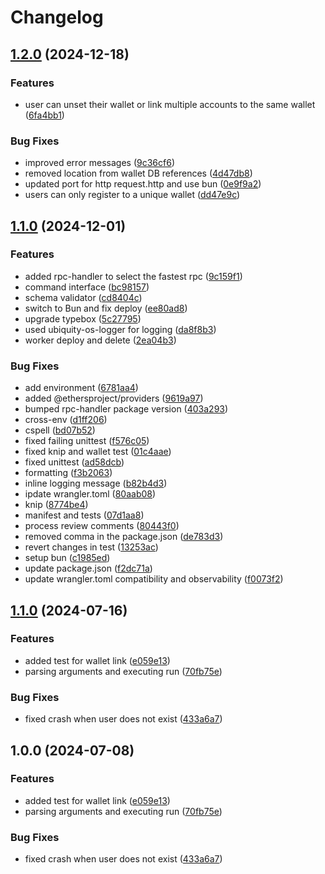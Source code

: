 # Changelog

## [1.2.0](https://github.com/ubiquity-os-marketplace/command-wallet/compare/v1.1.0...v1.2.0) (2024-12-18)


### Features

* user can unset their wallet or link multiple accounts to the same wallet ([6fa4bb1](https://github.com/ubiquity-os-marketplace/command-wallet/commit/6fa4bb1d976df56d0aec36e766d5198853884c09))


### Bug Fixes

* improved error messages ([9c36cf6](https://github.com/ubiquity-os-marketplace/command-wallet/commit/9c36cf6ee68abce95b58effaae72fff4c2bfd509))
* removed location from wallet DB references ([4d47db8](https://github.com/ubiquity-os-marketplace/command-wallet/commit/4d47db850a6ee3bd00dbc7397247c271cfe6e10c))
* updated port for http request.http and use bun ([0e9f9a2](https://github.com/ubiquity-os-marketplace/command-wallet/commit/0e9f9a2a77097b1b215168e9826904ab0718f54e))
* users can only register to a unique wallet ([dd47e9c](https://github.com/ubiquity-os-marketplace/command-wallet/commit/dd47e9cbba77d4be0dbded89d34d74c59a61beae))

## [1.1.0](https://github.com/ubiquity-os-marketplace/command-wallet/compare/v1.0.0...v1.1.0) (2024-12-01)


### Features

* added rpc-handler to select the fastest rpc ([9c159f1](https://github.com/ubiquity-os-marketplace/command-wallet/commit/9c159f1a87c0f9edcc7927fff99655e1f08ff83a))
* command interface ([bc98157](https://github.com/ubiquity-os-marketplace/command-wallet/commit/bc9815745afcfaa98fe55a250a4cdb74baa8c91e))
* schema validator ([cd8404c](https://github.com/ubiquity-os-marketplace/command-wallet/commit/cd8404cb8396dec1f7571b65e83291a5798b6c9a))
* switch to Bun and fix deploy ([ee80ad8](https://github.com/ubiquity-os-marketplace/command-wallet/commit/ee80ad8aaeff345cc77531b14a508cf2f8fdb92b))
* upgrade typebox ([5c27795](https://github.com/ubiquity-os-marketplace/command-wallet/commit/5c2779516f780cce7072d04b66ce25ae41b6c3f1))
* used ubiquity-os-logger for logging ([da8f8b3](https://github.com/ubiquity-os-marketplace/command-wallet/commit/da8f8b3cc58cbfac9d6d1d82c4cb76532a98594e))
* worker deploy and delete ([2ea04b3](https://github.com/ubiquity-os-marketplace/command-wallet/commit/2ea04b3475e8177569cc1b3392f4c656970452cb))


### Bug Fixes

* add environment ([6781aa4](https://github.com/ubiquity-os-marketplace/command-wallet/commit/6781aa4706719b0512a87f50d4c72da92d35729c))
* added @ethersproject/providers ([9619a97](https://github.com/ubiquity-os-marketplace/command-wallet/commit/9619a97c40f70a5dcb14f709a75d15e151a0c018))
* bumped rpc-handler package version ([403a293](https://github.com/ubiquity-os-marketplace/command-wallet/commit/403a293293c8a5c32ce1d4dd854f03cae09d5097))
* cross-env ([d1ff206](https://github.com/ubiquity-os-marketplace/command-wallet/commit/d1ff2061de0aab02b7db10dd645ec5bd68f77cc6))
* cspell ([bd07b52](https://github.com/ubiquity-os-marketplace/command-wallet/commit/bd07b5279b4280cd86f7787a0e8f932d86809c39))
* fixed failing unittest ([f576c05](https://github.com/ubiquity-os-marketplace/command-wallet/commit/f576c0561892780027d498541d98d095798e9345))
* fixed knip and wallet test ([01c4aae](https://github.com/ubiquity-os-marketplace/command-wallet/commit/01c4aae876305b042244e6a08d62f9cb6d572488))
* fixed unittest ([ad58dcb](https://github.com/ubiquity-os-marketplace/command-wallet/commit/ad58dcbe03814ac9dc7f40b67c9dd97d4770ae28))
* formatting ([f3b2063](https://github.com/ubiquity-os-marketplace/command-wallet/commit/f3b2063885c94836fc349925c9509cba06556d04))
* inline logging message ([b82b4d3](https://github.com/ubiquity-os-marketplace/command-wallet/commit/b82b4d36ed0083e51b064872f6be6683d0625a6f))
* ipdate wrangler.toml ([80aab08](https://github.com/ubiquity-os-marketplace/command-wallet/commit/80aab085bd10e59f32d22c4ae3221a997c466f98))
* knip ([8774be4](https://github.com/ubiquity-os-marketplace/command-wallet/commit/8774be430b2d86c5e7c03c66d59e8156c26e3151))
* manifest and tests ([07d1aa8](https://github.com/ubiquity-os-marketplace/command-wallet/commit/07d1aa8ed8790875bd1efdf000038aa05c179898))
* process review comments ([80443f0](https://github.com/ubiquity-os-marketplace/command-wallet/commit/80443f049c5106b2c3c25c155f3e70d1cd700ea4))
* removed comma in the package.json ([de783d3](https://github.com/ubiquity-os-marketplace/command-wallet/commit/de783d3a51193baecae332291e79dd19b6ecb5cc))
* revert changes in test ([13253ac](https://github.com/ubiquity-os-marketplace/command-wallet/commit/13253ac45ade2b87681180b7084b44cabdad64e3))
* setup bun ([c1985ed](https://github.com/ubiquity-os-marketplace/command-wallet/commit/c1985edba2b3317fe22f1ccf0302d544bc4dfb69))
* update package.json ([f2dc71a](https://github.com/ubiquity-os-marketplace/command-wallet/commit/f2dc71af5ff661212c2184f215372dd9d6d4e7f1))
* update wrangler.toml compatibility and observability ([f0073f2](https://github.com/ubiquity-os-marketplace/command-wallet/commit/f0073f260de6614b5bbca54fb630fb53c2ba70a1))

## [1.1.0](https://github.com/Meniole/command-wallet/compare/v1.0.0...v1.1.0) (2024-07-16)

### Features

- added test for wallet link ([e059e13](https://github.com/Meniole/command-wallet/commit/e059e1329da781194a4f7a928be17015d2b28962))
- parsing arguments and executing run ([70fb75e](https://github.com/Meniole/command-wallet/commit/70fb75e6e970d6439f5d9ba64ee51caa5edaf269))

### Bug Fixes

- fixed crash when user does not exist ([433a6a7](https://github.com/Meniole/command-wallet/commit/433a6a7c3f19b2722df75e7b826bc6b8e0244a1e))

## 1.0.0 (2024-07-08)

### Features

- added test for wallet link ([e059e13](https://github.com/ubiquibot/command-wallet/commit/e059e1329da781194a4f7a928be17015d2b28962))
- parsing arguments and executing run ([70fb75e](https://github.com/ubiquibot/command-wallet/commit/70fb75e6e970d6439f5d9ba64ee51caa5edaf269))

### Bug Fixes

- fixed crash when user does not exist ([433a6a7](https://github.com/ubiquibot/command-wallet/commit/433a6a7c3f19b2722df75e7b826bc6b8e0244a1e))
